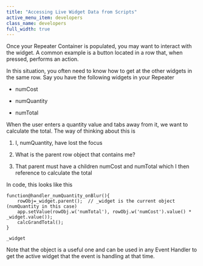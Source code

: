 ```yaml
---
title: "Accessing Live Widget Data from Scripts"
active_menu_item: developers
class_name: developers
full_width: true
---
```



Once your Repeater Container is populated, you may want to interact with the widget. A common example is a button located in a row that, when pressed, performs an action.

In this situation, you often need to know how to get at the other widgets in the same row. Say you have the following widgets in your Repeater

 - numCost

 - numQuantity

 - numTotal

When the user enters a quantity value and tabs away from it, we want to calculate the total. The way of thinking about this is

  1.   I, numQuantity, have lost the focus

  2.   What is the parent row object that contains me?

  3.   That parent must have a children numCost and numTotal which I then reference to calculate the total

In code, this looks like this

    function@handler_numQuantity_onBlur(){
        rowObj=_widget.parent();  // _widget is the current object (numQuantity in this case)
        app.setValue(rowObj.w('numTotal'), rowObj.w('numCost').value() * _widget.value());
        calcGrandTotal();
    }
     
    _widget
   

Note that the object is a useful one and can be used in any Event Handler to get the active widget that the event is handling at that time.
